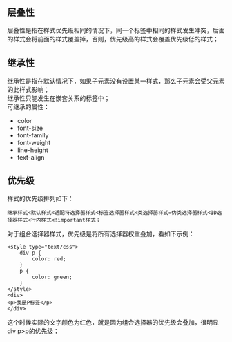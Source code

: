 ## 层叠性
层叠性是指在样式优先级相同的情况下，同一个标签中相同的样式发生冲突，后面的样式会将前面的样式覆盖掉，否则，优先级高的样式会覆盖优先级低的样式；

## 继承性
继承性是指在默认情况下，如果子元素没有设置某一样式，那么子元素会受父元素的此样式影响；  
继承性只能发生在嵌套关系的标签中；  
可继承的属性：
- color
- font-size
- font-family
- font-weight
- line-height
- text-align

## 优先级
样式的优先级排列如下：
```
继承样式<默认样式<通配符选择器样式<标签选择器样式<类选择器样式=伪类选择器样式<ID选择器样式<行内样式<!important样式；
```
对于组合选择器样式，优先级是将所有选择器权重叠加，看如下示例：
```
<style type="text/css">
    div p {
        color: red;
    }
    p {
        color: green;
    }
</style>
<div>
<p>我是P标签</p>
</div>
```
这个时候实际的文字颜色为红色，就是因为组合选择器的优先级会叠加，很明显div p>p的优先级；


